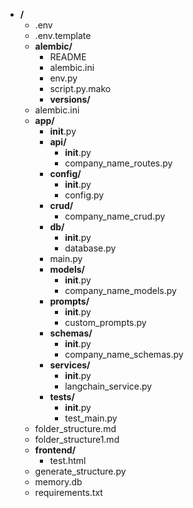 - **/**
  - .env
  - .env.template
  - **alembic/**
    - README
    - alembic.ini
    - env.py
    - script.py.mako
    - **versions/**
  - alembic.ini
  - **app/**
    - __init__.py
    - **api/**
      - __init__.py
      - company_name_routes.py
    - **config/**
      - __init__.py
      - config.py
    - **crud/**
      - company_name_crud.py
    - **db/**
      - __init__.py
      - database.py
    - main.py
    - **models/**
      - __init__.py
      - company_name_models.py
    - **prompts/**
      - __init__.py
      - custom_prompts.py
    - **schemas/**
      - __init__.py
      - company_name_schemas.py
    - **services/**
      - __init__.py
      - langchain_service.py
    - **tests/**
      - __init__.py
      - test_main.py
  - folder_structure.md
  - folder_structure1.md
  - **frontend/**
    - test.html
  - generate_structure.py
  - memory.db
  - requirements.txt
